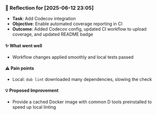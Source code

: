 ### :book: Reflection for [2025-06-12 23:05]
  - **Task**: Add Codecov integration
  - **Objective**: Enable automated coverage reporting in CI
  - **Outcome**: Added Codecov config, updated CI workflow to upload coverage, and updated README badge

#### :sparkles: What went well
  - Workflow changes applied smoothly and local tests passed

#### :warning: Pain points
  - Local: `dub lint` downloaded many dependencies, slowing the check

#### :bulb: Proposed Improvement
  - Provide a cached Docker image with common D tools preinstalled to speed up local linting
